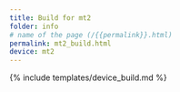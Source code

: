 ```yaml
---
title: Build for mt2
folder: info
# name of the page (/{{permalink}}.html)
permalink: mt2_build.html
device: mt2
---
```

{% include templates/device_build.md %}
